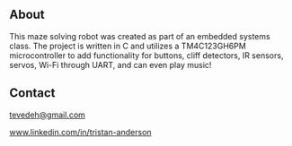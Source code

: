 ## About

This maze solving robot was created as part of an embedded systems class. The project is written in C and utilizes a TM4C123GH6PM microcontroller to add functionality for buttons, cliff detectors, IR sensors, servos, Wi-Fi through UART, and can even play music!

## Contact

tevedeh@gmail.com

www.linkedin.com/in/tristan-anderson
